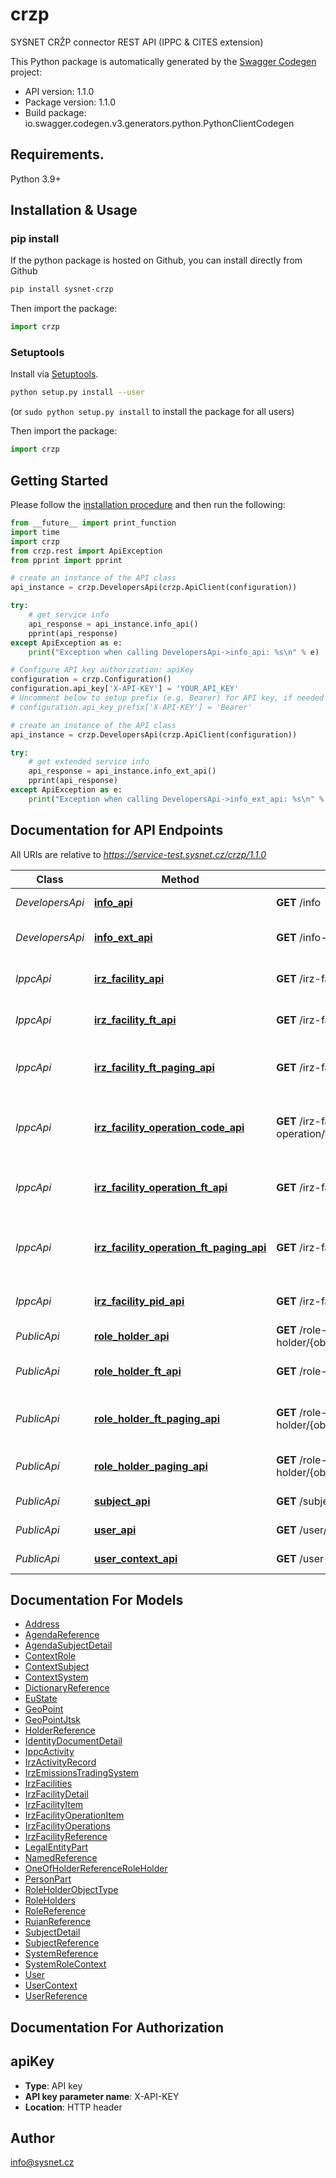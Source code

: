 # crzp
SYSNET CRŽP connector REST API (IPPC & CITES extension)

This Python package is automatically generated by the [Swagger Codegen](https://github.com/swagger-api/swagger-codegen) project:

- API version: 1.1.0
- Package version: 1.1.0
- Build package: io.swagger.codegen.v3.generators.python.PythonClientCodegen

## Requirements.

Python 3.9+

## Installation & Usage
### pip install

If the python package is hosted on Github, you can install directly from Github

```sh
pip install sysnet-crzp
```

Then import the package:
```python
import crzp 
```

### Setuptools

Install via [Setuptools](http://pypi.python.org/pypi/setuptools).

```sh
python setup.py install --user
```
(or `sudo python setup.py install` to install the package for all users)

Then import the package:
```python
import crzp
```

## Getting Started

Please follow the [installation procedure](#installation--usage) and then run the following:

```python
from __future__ import print_function
import time
import crzp
from crzp.rest import ApiException
from pprint import pprint

# create an instance of the API class
api_instance = crzp.DevelopersApi(crzp.ApiClient(configuration))

try:
    # get service info
    api_response = api_instance.info_api()
    pprint(api_response)
except ApiException as e:
    print("Exception when calling DevelopersApi->info_api: %s\n" % e)

# Configure API key authorization: apiKey
configuration = crzp.Configuration()
configuration.api_key['X-API-KEY'] = 'YOUR_API_KEY'
# Uncomment below to setup prefix (e.g. Bearer) for API key, if needed
# configuration.api_key_prefix['X-API-KEY'] = 'Bearer'

# create an instance of the API class
api_instance = crzp.DevelopersApi(crzp.ApiClient(configuration))

try:
    # get extended service info
    api_response = api_instance.info_ext_api()
    pprint(api_response)
except ApiException as e:
    print("Exception when calling DevelopersApi->info_ext_api: %s\n" % e)
```

## Documentation for API Endpoints

All URIs are relative to *https://service-test.sysnet.cz/crzp/1.1.0*

Class | Method | HTTP request | Description
------------ | ------------- | ------------- | -------------
*DevelopersApi* | [**info_api**](docs/DevelopersApi.md#info_api) | **GET** /info | get service info
*DevelopersApi* | [**info_ext_api**](docs/DevelopersApi.md#info_ext_api) | **GET** /info-ext | get extended service info
*IppcApi* | [**irz_facility_api**](docs/IppcApi.md#irz_facility_api) | **GET** /irz-facility/{identifier} | Get IRZ facility detail
*IppcApi* | [**irz_facility_ft_api**](docs/IppcApi.md#irz_facility_ft_api) | **GET** /irz-facility | Get all IRZ facilities by FT query
*IppcApi* | [**irz_facility_ft_paging_api**](docs/IppcApi.md#irz_facility_ft_paging_api) | **GET** /irz-facility/{begin} | Get all IRZ facilities by FT query (pagination)
*IppcApi* | [**irz_facility_operation_code_api**](docs/IppcApi.md#irz_facility_operation_code_api) | **GET** /irz-facility-operation/facility/{code} | Get all IRZ facility operations by facility identifier
*IppcApi* | [**irz_facility_operation_ft_api**](docs/IppcApi.md#irz_facility_operation_ft_api) | **GET** /irz-facility-operation | Get all IRZ facility operations by FT query
*IppcApi* | [**irz_facility_operation_ft_paging_api**](docs/IppcApi.md#irz_facility_operation_ft_paging_api) | **GET** /irz-facility-operation/{begin} | Get all IRZ facility operations by FT query (pagination)
*IppcApi* | [**irz_facility_pid_api**](docs/IppcApi.md#irz_facility_pid_api) | **GET** /irz-facility/ippc/{pid} | Get all IRZ facilities by IPPC PID
*PublicApi* | [**role_holder_api**](docs/PublicApi.md#role_holder_api) | **GET** /role-holder/{object_type}/{code} | Get all role holders
*PublicApi* | [**role_holder_ft_api**](docs/PublicApi.md#role_holder_ft_api) | **GET** /role-holder/{object_type} | Get all roles and holders by FT query
*PublicApi* | [**role_holder_ft_paging_api**](docs/PublicApi.md#role_holder_ft_paging_api) | **GET** /role-holder/{object_type}/{begin} | Get all roles and holders by FT query (pagination)
*PublicApi* | [**role_holder_paging_api**](docs/PublicApi.md#role_holder_paging_api) | **GET** /role-holder/{object_type}/{code}/{begin} | Get all role holders (pagination)
*PublicApi* | [**subject_api**](docs/PublicApi.md#subject_api) | **GET** /subject/{identifier} | Get user detail
*PublicApi* | [**user_api**](docs/PublicApi.md#user_api) | **GET** /user/{identifier} | Get user detail
*PublicApi* | [**user_context_api**](docs/PublicApi.md#user_context_api) | **GET** /user-context/{identifier} | Get user context

## Documentation For Models

 - [Address](docs/Address.md)
 - [AgendaReference](docs/AgendaReference.md)
 - [AgendaSubjectDetail](docs/AgendaSubjectDetail.md)
 - [ContextRole](docs/ContextRole.md)
 - [ContextSubject](docs/ContextSubject.md)
 - [ContextSystem](docs/ContextSystem.md)
 - [DictionaryReference](docs/DictionaryReference.md)
 - [EuState](docs/EuState.md)
 - [GeoPoint](docs/GeoPoint.md)
 - [GeoPointJtsk](docs/GeoPointJtsk.md)
 - [HolderReference](docs/HolderReference.md)
 - [IdentityDocumentDetail](docs/IdentityDocumentDetail.md)
 - [IppcActivity](docs/IppcActivity.md)
 - [IrzActivityRecord](docs/IrzActivityRecord.md)
 - [IrzEmissionsTradingSystem](docs/IrzEmissionsTradingSystem.md)
 - [IrzFacilities](docs/IrzFacilities.md)
 - [IrzFacilityDetail](docs/IrzFacilityDetail.md)
 - [IrzFacilityItem](docs/IrzFacilityItem.md)
 - [IrzFacilityOperationItem](docs/IrzFacilityOperationItem.md)
 - [IrzFacilityOperations](docs/IrzFacilityOperations.md)
 - [IrzFacilityReference](docs/IrzFacilityReference.md)
 - [LegalEntityPart](docs/LegalEntityPart.md)
 - [NamedReference](docs/NamedReference.md)
 - [OneOfHolderReferenceRoleHolder](docs/OneOfHolderReferenceRoleHolder.md)
 - [PersonPart](docs/PersonPart.md)
 - [RoleHolderObjectType](docs/RoleHolderObjectType.md)
 - [RoleHolders](docs/RoleHolders.md)
 - [RoleReference](docs/RoleReference.md)
 - [RuianReference](docs/RuianReference.md)
 - [SubjectDetail](docs/SubjectDetail.md)
 - [SubjectReference](docs/SubjectReference.md)
 - [SystemReference](docs/SystemReference.md)
 - [SystemRoleContext](docs/SystemRoleContext.md)
 - [User](docs/User.md)
 - [UserContext](docs/UserContext.md)
 - [UserReference](docs/UserReference.md)

## Documentation For Authorization


## apiKey

- **Type**: API key
- **API key parameter name**: X-API-KEY
- **Location**: HTTP header


## Author

info@sysnet.cz
